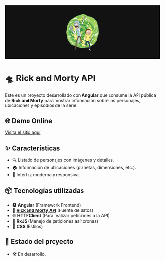 ![Rick and Morty](src/assets/rick-morty-banner.jpg)

# 🛸 Rick and Morty API

Este es un proyecto desarrollado con **Angular** que consume la API pública de **Rick and Morty** para mostrar información sobre los personajes, ubicaciones y episodios de la serie.

## 🌐 **Demo Online**

[Visita el sitio aquí](https://emmanuel-cruz-dev.github.io/angular-api-project/)

## ✨ **Características**

- 🔍 Listado de personajes con imágenes y detalles.
- 🏠 Información de ubicaciones (planetas, dimensiones, etc.).
- 🎨 Interfaz moderna y responsiva.

## 📦 **Tecnologías utilizadas**

- 🅰️ **Angular** (Framework Frontend)
- 🔗 **[Rick and Morty API](https://rickandmortyapi.com/)** (Fuente de datos)
- 🌐 **HTTPClient** (Para realizar peticiones a la API)
- 🔄 **RxJS** (Manejo de peticiones asíncronas)
- 🎨 **CSS** (Estilos)

## 🚧 **Estado del proyecto**

- 🛠️ En desarrollo.
